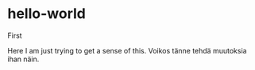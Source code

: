 # hello-world
First

Here I am just trying to get a sense of this.
Voikos tänne tehdä muutoksia ihan näin.
